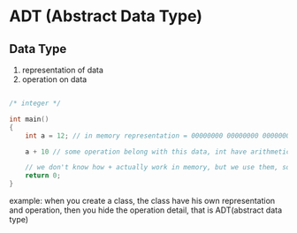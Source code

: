 # ADT (Abstract Data Type)

## Data Type
1. representation of data
2. operation on data

```c

/* integer */

int main()
{
    int a = 12; // in memory representation = 00000000 00000000 00000000 00001100

    a + 10 // some operation belong with this data, int have arithmetic + - * / %

    // we don't know how + actually work in memory, but we use them, so + for us is abstract
    return 0;
}
```

example:
when you create a class, the class have his own representation and operation, then you hide the operation detail, that is ADT(abstract data type)
